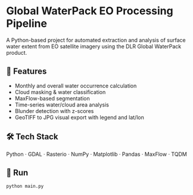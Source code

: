# Global WaterPack EO Processing Pipeline

A Python-based project for automated extraction and analysis of surface water extent from EO satellite imagery using the DLR Global WaterPack product.

## 📌 Features
- Monthly and overall water occurrence calculation
- Cloud masking & water classification
- MaxFlow-based segmentation
- Time-series water/cloud area analysis
- Blunder detection with z-scores
- GeoTIFF to JPG visual export with legend and lat/lon

## 🛠 Tech Stack
Python · GDAL · Rasterio · NumPy · Matplotlib · Pandas · MaxFlow · TQDM

## 🚀 Run
```bash
python main.py
